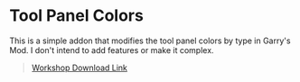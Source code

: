 # Tool Panel Colors

This is a simple addon that modifies the tool panel colors by type in Garry's Mod. I don't intend to add features or make it complex.

> [Workshop Download Link]()